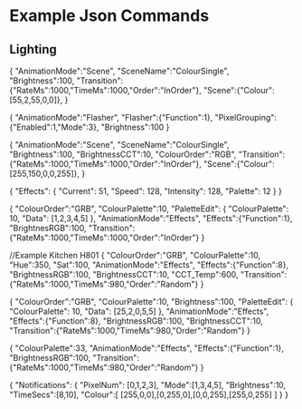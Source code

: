 

# Example Json Commands


## Lighting

{
  "AnimationMode":"Scene",
  "SceneName":"ColourSingle",
  "Brightness":100,
  "Transition":{"RateMs":1000,"TimeMs":1000,"Order":"InOrder"},
  "Scene":{"Colour":[55,2,55,0,0]},
}

{
  "AnimationMode":"Flasher",
  "Flasher":{"Function":1},
  "PixelGrouping":{"Enabled":1,"Mode":3},
  "Brightness":100
}

{
  "AnimationMode":"Scene",
  "SceneName":"ColourSingle",
  "Brightness":100,
  "BrightnessCCT":10,
  "ColourOrder":"RGB",
  "Transition":{"RateMs":1000,"TimeMs":1000,"Order":"InOrder"},
  "Scene":{"Colour":[255,150,0,0,255]},
}

{
  "Effects": {
    "Current": 51,
    "Speed": 128,
    "Intensity": 128,
    "Palette": 12
  }
}

{
  "ColourOrder":"GRB",
  "ColourPalette":10,
  "PaletteEdit": {
    "ColourPalette": 10,
    "Data": [1,2,3,4,5]
  },
  "AnimationMode":"Effects",
  "Effects":{"Function":1},
  "BrightnesRGB":100,
  "Transition":{"RateMs":1000,"TimeMs":1000,"Order":"InOrder"}
}



//Example Kitchen H801
{
  "ColourOrder":"GRB",
  "ColourPalette":10,
  "Hue":350,
  "Sat":100,
  "AnimationMode":"Effects",
  "Effects":{"Function":8},
  "BrightnessRGB":100,
  "BrightnessCCT":10,
  "CCT_Temp":600,
  "Transition":{"RateMs":1000,"TimeMs":980,"Order":"Random"}
}




{
  "ColourOrder":"GRB",
  "ColourPalette":10,
  "Brightness":100,
  "PaletteEdit": {
    "ColourPalette": 10,
    "Data": [25,2,0,5,5]
  },
  "AnimationMode":"Effects",
  "Effects":{"Function":8},
  "BrightnessRGB":100,
  "BrightnessCCT":10,
  "Transition":{"RateMs":1000,"TimeMs":980,"Order":"Random"}
}


{
  "ColourPalette":33,
  "AnimationMode":"Effects",
  "Effects":{"Function":1},
  "BrightnessRGB":100,
  "Transition":{"RateMs":1000,"TimeMs":980,"Order":"Random"}
}


{
  "Notifications": {
    "PixelNum": [0,1,2,3],
    "Mode":[1,3,4,5],
    "Brightness":10,
    "TimeSecs":[8,10],
    "Colour":[
      [255,0,0],[0,255,0],[0,0,255],[255,0,255]
    ]
  }
}


